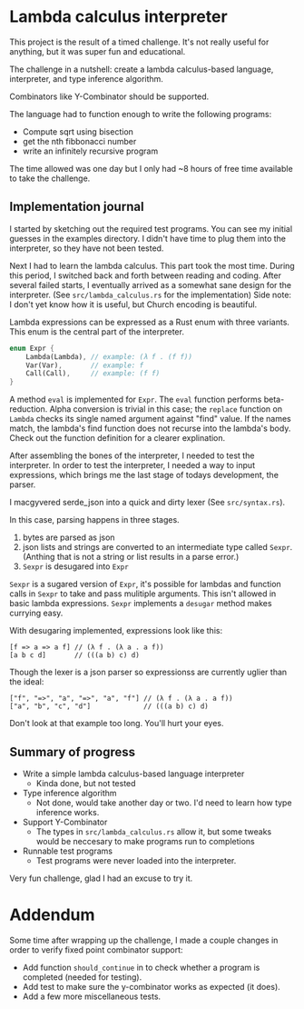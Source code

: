 # Lambda calculus interpreter

This project is the result of a timed challenge. It's not really useful for anything, but it was super fun and educational.

The challenge in a nutshell: create a lambda calculus-based language, interpreter, and type inference algorithm.

Combinators like Y-Combinator should be supported.

The language had to function enough to write the following programs:
- Compute sqrt using bisection
- get the nth fibbonacci number
- write an infinitely recursive program

The time allowed was one day but I only had ~8 hours of free time available to take the challenge.

## Implementation journal

I started by sketching out the required test programs. You can see my initial guesses in the examples directory.
I didn't have time to plug them into the interpreter, so they have not been tested.

Next I had to learn the lambda calculus. This part took the most time. During this period, I switched back and forth
between reading and coding. After several failed starts, I eventually arrived as a somewhat
sane design for the interpreter. (See `src/lambda_calculus.rs` for the implementation)
Side note: I don't yet know how it is useful, but Church encoding is beautiful.

Lambda expressions can be expressed as a Rust enum with three variants. This enum is the central part of the interpreter.

```rust
enum Expr {
    Lambda(Lambda), // example: (λ f . (f f))
    Var(Var),       // example: f
    Call(Call),     // example: (f f)
}
```

A method `eval` is implemented for `Expr`. The `eval` function performs beta-reduction. Alpha conversion is trivial
in this case; the `replace` function on `Lambda` checks its single named argument against "find" value. If the
names match, the lambda's find function does not recurse into the lambda's body. Check out the function definition
for a clearer explination.

After assembling the bones of the interpreter, I needed to test the interpreter. In order to test the interpreter,
I needed a way to input expressions, which brings me the last stage of todays development, the parser.

I macgyvered serde_json into a quick and dirty lexer (See `src/syntax.rs`).

In this case, parsing happens in three stages.

1. bytes are parsed as json
2. json lists and strings are converted to an intermediate type called `Sexpr`.
   (Anthing that is not a string or list results in a parse error.)
3. `Sexpr` is desugared into `Expr`

`Sexpr` is a sugared version of `Expr`, it's possible for lambdas and function calls in `Sexpr`
to take and pass mulitiple arguments. This isn't allowed in basic lambda expressions.
`Sexpr` implements a `desugar` method makes currying easy.

With desugaring implemented, expressions look like this:

```
[f => a => a f] // (λ f . (λ a . a f))
[a b c d]       // (((a b) c) d)
```

Though the lexer is a json parser so expressionss are currently uglier than the ideal:

```
["f", "=>", "a", "=>", "a", "f"] // (λ f . (λ a . a f))
["a", "b", "c", "d"]             // (((a b) c) d)
```

Don't look at that example too long. You'll hurt your eyes.

## Summary of progress

- Write a simple lambda calculus-based language interpreter
  - Kinda done, but not tested
- Type inference algorithm
  - Not done, would take another day or two. I'd need to learn how type inference works.
- Support Y-Combinator
  - The types in `src/lambda_calculus.rs` allow it, but some tweaks would be neccesary to make
    programs run to completions
- Runnable test programs
  - Test programs were never loaded into the interpreter.

Very fun challenge, glad I had an excuse to try it.

# Addendum

Some time after wrapping up the challenge, I made a couple changes in order to verify fixed point
combinator support:

- Add function `should_continue` in to check whether a program is completed (needed for testing).
- Add test to make sure the y-combinator works as expected (it does).
- Add a few more miscellaneous tests.
